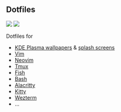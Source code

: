 ## Dotfiles

<img src="https://github.com/Bekaboo/dot/assets/76579810/10d9aaa3-5385-449d-9592-c5cb483c1796">

<img src="https://github.com/Bekaboo/dot/assets/76579810/de5ea335-0b0d-43e6-a49c-edde82ca45f1">

Dotfiles for

- [KDE Plasma wallpapers](.local/share/wallpapers/) & [splash screens](.local/share/plasma/look-and-feel)
- [Vim](.vimrc)
- [Neovim](.config/nvim)
- [Tmux](.config/tmux/)
- [Fish](.config/fish/)
- [Bash](.bashrc)
- [Alacritty](.config/alacritty/)
- [Kitty](.config/kitty/)
- [Wezterm](.config/wezterm/)
- ...
